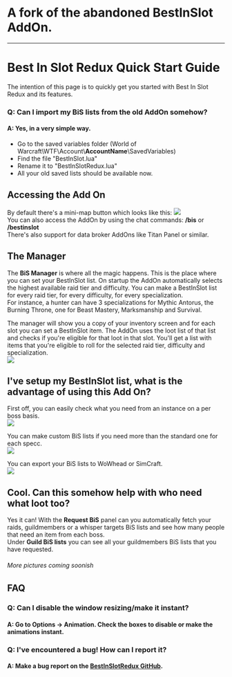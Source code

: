 # A fork of the abandoned BestInSlot AddOn.

***

# Best In Slot Redux Quick Start Guide

The intention of this page is to quickly get you started with Best In Slot Redux and its features.


### Q: Can I import my BiS lists from the old AddOn somehow?
#### A: Yes, in a very simple way.
* Go to the saved variables folder (World of Warcraft\WTF\Account\\**AccountName**\SavedVariables)
* Find the file "BestInSlot.lua"
* Rename it to "BestInSlotRedux.lua"
* All your old saved lists should be available now.

## Accessing the Add On

By default there's a mini-map button which looks like this: ![](https://i.imgur.com/UHOQkJ6.png)  
You can also access the AddOn by using the chat commands: **/bis** or **/bestinslot**  
There's also support for data broker AddOns like Titan Panel or similar.

## The Manager

The **BiS Manager** is where all the magic happens. This is the place where you can set your BestInSlot list. On startup the AddOn automatically selects the highest available raid tier and difficulty. You can make a BestInSlot list for every raid tier, for every difficulty, for every specialization.  
For instance, a hunter can have 3 specializations for Mythic Antorus, the Burning Throne, one for Beast Mastery, Marksmanship and Survival.  

The manager will show you a copy of your inventory screen and for each slot you can set a BestInSlot item. The AddOn uses the loot list of that list and checks if you're eligible for that loot in that slot. You'll get a list with items that you're eligible to roll for the selected raid tier, difficulty and specialization.    
![](https://i.imgur.com/MPMzxYN.png)

## I've setup my BestInSlot list, what is the advantage of using this Add On?
 
First off, you can easily check what you need from an instance on a per boss basis.  
![](https://i.imgur.com/1qUe6pj.png)  
  
You can make custom BiS lists if you need more than the standard one for each specc.  
![](https://i.imgur.com/fEnm04n.png)  
  
You can export your BiS lists to WoWhead or SimCraft.  
![](https://i.imgur.com/h4DJc4M.png)

## Cool. Can this somehow help with who need what loot too?

Yes it can! With the **Request BiS** panel can you automatically fetch your raids, guildmembers or a whisper targets BiS lists and see how many people that need an item from each boss.  
Under **Guild BiS lists** you can see all your guildmembers BiS lists that you have requested.
###### More pictures coming soonish
  
## FAQ
### Q: Can I disable the window resizing/make it instant?
#### A: Go to **Options** -&gt; Animation. Check the boxes to disable or make the animations instant.
### Q: I've encountered a bug! How can I report it?
#### A: Make a bug report on the [BestInSlotRedux GitHub](https://github.com/anhility/BestInSlotRedux/issues).